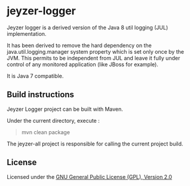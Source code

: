 # jeyzer-logger
Jeyzer logger is a derived version of the Java 8 util logging (JUL) implementation.

It has been derived to remove the hard dependency on the java.util.logging.manager system property which is set only once by the JVM.
This permits to be independent from JUL and leave it fully under control of any monitored application (like JBoss for example).

It is Java 7 compatible. 


Build instructions
------------------

Jeyzer Logger project can be built with Maven.

Under the current directory, execute :

> mvn clean package

The jeyzer-all project is responsible for calling the current project build.


License
-------

Licensed under the [GNU General Public License (GPL), Version 2.0](https://github.com/openjdk/jdk/blob/jdk8-b120/LICENSE)

